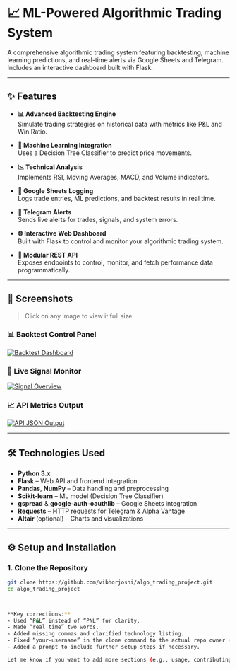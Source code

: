 # 📈 ML-Powered Algorithmic Trading System

A comprehensive algorithmic trading system featuring backtesting, machine learning predictions, and real-time alerts via Google Sheets and Telegram. Includes an interactive dashboard built with Flask.

---

## ✨ Features

- **📊 Advanced Backtesting Engine**  
  Simulate trading strategies on historical data with metrics like P&L and Win Ratio.

- **🤖 Machine Learning Integration**  
  Uses a Decision Tree Classifier to predict price movements.

- **📉 Technical Analysis**  
  Implements RSI, Moving Averages, MACD, and Volume indicators.

- **📝 Google Sheets Logging**  
  Logs trade entries, ML predictions, and backtest results in real time.

- **📨 Telegram Alerts**  
  Sends live alerts for trades, signals, and system errors.

- **🌐 Interactive Web Dashboard**  
  Built with Flask to control and monitor your algorithmic trading system.

- **🔌 Modular REST API**  
  Exposes endpoints to control, monitor, and fetch performance data programmatically.

---

## 🚀 Screenshots

> Click on any image to view it full size.

### 📊 Backtest Control Panel  
[![Backtest Dashboard](https://via.placeholder.com/600x300.png?text=Backtest+Dashboard)](Screenshot%202025-07-01%20221307.jpg)

### 📡 Live Signal Monitor  
[![Signal Overview](https://via.placeholder.com/600x300.png?text=Live+Signals)](Screenshot%202025-07-01%20221909.png)

### 📈 API Metrics Output  
[![API JSON Output](https://via.placeholder.com/600x300.png?text=API+Metrics)](Screenshot%202025-07-01%20223036.png)

---

## 🛠️ Technologies Used

- **Python 3.x**
- **Flask** – Web API and frontend integration
- **Pandas**, **NumPy** – Data handling and preprocessing
- **Scikit-learn** – ML model (Decision Tree Classifier)
- **gspread** & **google-auth-oauthlib** – Google Sheets integration
- **Requests** – HTTP requests for Telegram & Alpha Vantage
- **Altair** (optional) – Charts and visualizations

---

## ⚙️ Setup and Installation

### 1. Clone the Repository

```bash
git clone https://github.com/vibhorjoshi/algo_trading_project.git
cd algo_trading_project



**Key corrections:**
- Used “P&L” instead of “PNL” for clarity.
- Made “real time” two words.
- Added missing commas and clarified technology listing.
- Fixed “your-username” in the clone command to the actual repo owner (vibhorjoshi).
- Added a prompt to include further setup steps if necessary.

Let me know if you want to add more sections (e.g., usage, contributing, license) or further customize it!
